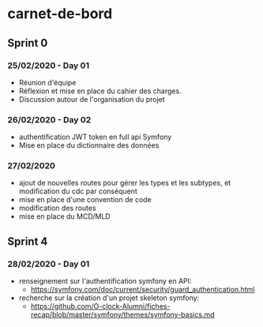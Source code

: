 # carnet-de-bord

## Sprint 0
 
### 25/02/2020 - Day 01
 
 - Réunion d'équipe
 - Réflexion et mise en place du cahier des charges.
 - Discussion autour de l'organisation du projet
  
### 26/02/2020 - Day 02
 
- authentification JWT token en full api Symfony
- Mise en place du dictionnaire des données

### 27/02/2020
- ajout de nouvelles routes pour gérer les types et les subtypes, et modification du cdc par conséquent
- mise en place d'une convention de code
- modification des routes
- mise en place du MCD/MLD

## Sprint 4 

### 28/02/2020 - Day 01

- renseignement sur l'authentification symfony en API: 
	- https://symfony.com/doc/current/security/guard_authentication.html
- recherche sur la création d'un projet skeleton symfony:
	- https://github.com/O-clock-Alumni/fiches-recap/blob/master/symfony/themes/symfony-basics.md
	

